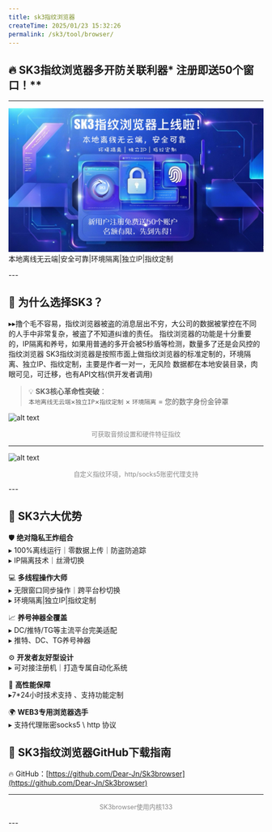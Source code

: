 ```yaml
---
title: sk3指纹浏览器
createTime: 2025/01/23 15:32:26
permalink: /sk3/tool/browser/
---
```


## 🔥 **SK3指纹浏览器多开防关联利器*** 注册即送50个窗口！**
---

![alt text](./image/1.jpg)
本地离线无云端|安全可靠|环境隔离|独立IP|指纹定制
</p>
---

## 🌟 为什么选择SK3？
▸▸撸个毛不容易，指纹浏览器被盗的消息层出不穷，大公司的数据被掌控在不同的人手中非常复杂，被盗了不知道纠谁的责任。 
指纹浏览器的功能是十分重要的，IP隔离和养号，如果用普通的多开会被5秒盾等检测，数量多了还是会风控的指纹浏览器
SK3指纹浏览器是按照市面上做指纹浏览器的标准定制的，环境隔离、独立IP、指纹定制，主要是作者一对一，无风险
数据都在本地安装目录，肉眼可见，可迁移，也有API文档(供开发者调用)



> 💡 **SK3核心革命性突破**：  
> `本地离线无云端`×`独立IP`×`指纹定制` × `环境隔离` = 您的数字身份金钟罩

![alt text](finger-1.png)
      <p style="text-align: center; color: #888; font-size: 0.9em;">
可获取音频设置和硬件特征指纹
</p>

---
![alt text](ip.png)
 <p style="text-align: center; color: #888; font-size: 0.9em;">
自定义指纹环境，http/socks5账密代理支持
</p>
---

## 🚨 **SK3六大优势**

🛡️ **绝对隐私王炸组合**  
▸ 100%离线运行｜零数据上传｜防盗防追踪  
▸ IP隔离技术｜丝滑切换  

💻 **多线程操作大师**  
▸ 无限窗口同步操作｜跨平台秒切换  
▸ 环境隔离|独立IP|指纹定制

📈 **养号神器全覆盖**  
▸ DC/推特/TG等主流平台完美适配  
▸ 推特、DC、TG养号神器

⚙️ **开发者友好型设计**  
▸ 可对接注册机｜打造专属自动化系统  

🔋 **高性能保障**  
▸7*24小时技术支持 、支持功能定制

🌍 **WEB3专用浏览器选手**  
▸ 支持代理账密socks5 \ http  协议



## 🚀 SK3指纹浏览器GitHub下载指南
🔥 GitHub：[https://github.com/Dear-Jn/Sk3browser](https://github.com/Dear-Jn/Sk3browser)  


---
 
 <ImageCard
        image="http://localhost:8080/Stable-kit-3/img/bro.png"
        title="SK3browser"
        description=""
        author="SK3"
        date="2025/01"
      />
          <p style="text-align: center; color: #888; font-size: 0.9em;">
SK3browser使用内核133
</p>
---







